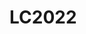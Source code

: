 # LC2022

<script src="https://gist.github.com/paulobartos/7be86576188d6cff8452a2fc9443f484.js"></script>
